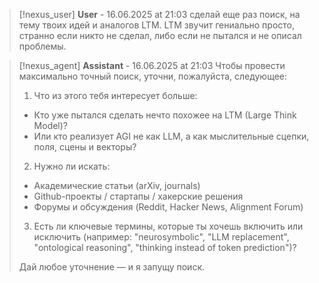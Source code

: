 >[!nexus_user] **User** - 16.06.2025 at 21:03
> сделай еще раз поиск, на тему твоих идей и аналогов LTM. LTM звучит гениально просто, странно если никто не сделал, либо если не пытался и не описал проблемы.
<!-- UID: b1c5b57d-25b5-4218-a4b8-f9713a1a569c -->




>[!nexus_agent] **Assistant** - 16.06.2025 at 21:03
> Чтобы провести максимально точный поиск, уточни, пожалуйста, следующее:
> 
> 1. Что из этого тебя интересует больше:
>  - Кто уже пытался сделать нечто похожее на LTM (Large Think Model)?
>  - Или кто реализует AGI не как LLM, а как мыслительные сцепки, поля, сцены и векторы?
> 
> 2. Нужно ли искать:
>  - Академические статьи (arXiv, journals)
>  - Github-проекты / стартапы / хакерские решения
>  - Форумы и обсуждения (Reddit, Hacker News, Alignment Forum)
> 
> 3. Есть ли ключевые термины, которые ты хочешь включить или исключить (например: "neurosymbolic", "LLM replacement", "ontological reasoning", "thinking instead of token prediction")?
> 
> Дай любое уточнение — и я запущу поиск.
<!-- UID: 2115f3ef-9d01-41c0-b39c-4d8b9f8fcd2d -->